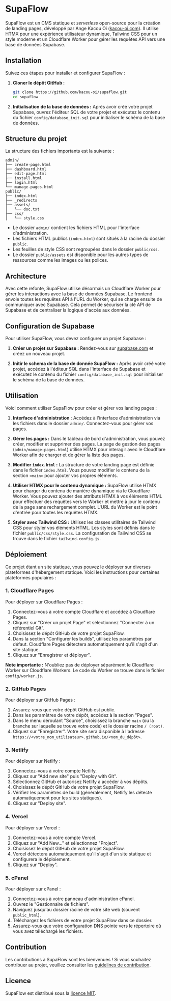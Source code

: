 # SupaFlow

SupaFlow est un CMS statique et *serverless* open-source pour la création de landing pages, développé par Ange Kacou Oi ([kacou-oi.com](https://kacou-oi.com)). Il utilise HTMX pour une expérience utilisateur dynamique, Tailwind CSS pour un style moderne et un Cloudflare Worker pour gérer les requêtes API vers une base de données Supabase.

## Installation

Suivez ces étapes pour installer et configurer SupaFlow :

1. **Cloner le dépôt GitHub :**
   ```bash
   git clone https://github.com/kacou-oi/supaflow.git
   cd supaflow
   ```

2. **Initialisation de la base de données :**
   Après avoir créé votre projet Supabase, ouvrez l'éditeur SQL de votre projet et exécutez le contenu du fichier `config/database_init.sql` pour initialiser le schéma de la base de données.


## Structure du projet

La structure des fichiers importants est la suivante :

```
admin/
├── create-page.html
├── dashboard.html
├── edit-page.html
├── install.html
├── login.html
└── manage-pages.html
public/
├── index.html
├── _redirects
├── assets/
│   └── doc.txt
├── css/
│   └── style.css
```

*   Le dossier `admin/` contient les fichiers HTML pour l'interface d'administration.
*   Les fichiers HTML publics (`index.html`) sont situés à la racine du dossier `public`.
*   Les feuilles de style CSS sont regroupées dans le dossier `public/css`.
*   Le dossier `public/assets` est disponible pour les autres types de ressources comme les images ou les polices.

## Architecture

Avec cette refonte, SupaFlow utilise désormais un Cloudflare Worker pour gérer les interactions avec la base de données Supabase. Le frontend envoie toutes les requêtes API à l'URL du Worker, qui se charge ensuite de communiquer avec Supabase. Cela permet de sécuriser la clé API de Supabase et de centraliser la logique d'accès aux données.

## Configuration de Supabase

Pour utiliser SupaFlow, vous devez configurer un projet Supabase :

1. **Créer un projet sur Supabase :**
   Rendez-vous sur [supabase.com](https://supabase.com/) et créez un nouveau projet.

2. **Initir le schema de la base de donnée SupaFlow :**
   Après avoir créé votre projet, accédez à l'éditeur SQL dans l'interface de Supabase et exécutez le contenu du fichier `config/database_init.sql` pour initialiser le schéma de la base de données.


## Utilisation

Voici comment utiliser SupaFlow pour créer et gérer vos landing pages :

1. **Interface d'administration :**
   Accédez à l'interface d'administration via les fichiers dans le dossier `admin/`. Connectez-vous pour gérer vos pages.

2. **Gérer les pages :**
   Dans le tableau de bord d'administration, vous pouvez créer, modifier et supprimer des pages. La page de gestion des pages (`admin/manage-pages.html`) utilise HTMX pour interagir avec le Cloudflare Worker afin de charger et de gérer la liste des pages.

3. **Modifier `index.html` :**
   La structure de votre landing page est définie dans le fichier `index.html`. Vous pouvez modifier le contenu de la section `<main>` pour ajouter vos propres éléments.

4. **Utiliser HTMX pour le contenu dynamique :**
   SupaFlow utilise HTMX pour charger du contenu de manière dynamique via le Cloudflare Worker. Vous pouvez ajouter des attributs HTMX à vos éléments HTML pour effectuer des requêtes vers le Worker et mettre à jour le contenu de la page sans rechargement complet. L'URL du Worker est le point d'entrée pour toutes les requêtes HTMX.

5. **Styler avec Tailwind CSS :**
   Utilisez les classes utilitaires de Tailwind CSS pour styler vos éléments HTML. Les styles sont définis dans le fichier `public/css/style.css`. La configuration de Tailwind CSS se trouve dans le fichier `tailwind.config.js`.

## Déploiement

Ce projet étant un site statique, vous pouvez le déployer sur diverses plateformes d'hébergement statique. Voici les instructions pour certaines plateformes populaires :

### 1. Cloudflare Pages

Pour déployer sur Cloudflare Pages :

1. Connectez-vous à votre compte Cloudflare et accédez à Cloudflare Pages.
2. Cliquez sur "Créer un projet Page" et sélectionnez "Connecter à un référentiel Git".
3. Choisissez le dépôt GitHub de votre projet SupaFlow.
4. Dans la section "Configurer les builds", utilisez les paramètres par défaut. Cloudflare Pages détectera automatiquement qu'il s'agit d'un site statique.
5. Cliquez sur "Enregistrer et déployer".

**Note importante :** N'oubliez pas de déployer séparément le Cloudflare Worker sur Cloudflare Workers. Le code du Worker se trouve dans le fichier `config/worker.js`.

### 2. GitHub Pages

Pour déployer sur GitHub Pages :

1. Assurez-vous que votre dépôt GitHub est public.
2. Dans les paramètres de votre dépôt, accédez à la section "Pages".
3. Dans le menu déroulant "Source", choisissez la branche `main` (ou la branche sur laquelle se trouve votre code) et le dossier racine `/ (root)`.
4. Cliquez sur "Enregistrer". Votre site sera disponible à l'adresse `https://<votre_nom_utilisateur>.github.io/<nom_du_dépôt>`.

### 3. Netlify

Pour déployer sur Netlify :

1. Connectez-vous à votre compte Netlify.
2. Cliquez sur "Add new site" puis "Deploy with Git".
3. Sélectionnez GitHub et autorisez Netlify à accéder à vos dépôts.
4. Choisissez le dépôt GitHub de votre projet SupaFlow.
5. Vérifiez les paramètres de build (généralement, Netlify les détecte automatiquement pour les sites statiques).
6. Cliquez sur "Deploy site".

### 4. Vercel

Pour déployer sur Vercel :

1. Connectez-vous à votre compte Vercel.
2. Cliquez sur "Add New..." et sélectionnez "Project".
3. Choisissez le dépôt GitHub de votre projet SupaFlow.
4. Vercel détectera automatiquement qu'il s'agit d'un site statique et configurera le déploiement.
5. Cliquez sur "Deploy".

### 5. cPanel

Pour déployer sur cPanel :

1. Connectez-vous à votre panneau d'administration cPanel.
2. Ouvrez le "Gestionnaire de fichiers".
3. Naviguez jusqu'au dossier racine de votre site web (souvent `public_html`).
4. Téléchargez les fichiers de votre projet SupaFlow dans ce dossier.
5. Assurez-vous que votre configuration DNS pointe vers le répertoire où vous avez téléchargé les fichiers.

## Contribution

Les contributions à SupaFlow sont les bienvenues ! Si vous souhaitez contribuer au projet, veuillez consulter les [guidelines de contribution](CONTRIBUTING.md).

## Licence

SupaFlow est distribué sous la [licence MIT](LICENSE).

